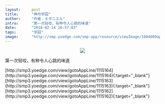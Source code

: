```yaml
---
layout:     post
title:      "神月学园"
author:     "作者：キダニエル"
intro:      "第一次轻咬，有种令人心跳的味道"
date:       "2018-02-14 16:57:03"
tags:       "学园"
image:      "http://smp.yoedge.com/smp-app/resource/viewImage/1004009appline.png"
---
```

<div style="text-align: center">
<p><img src="http://smp.yoedge.com/smp-app/resource/viewImage/1004009appline.png"/></p>
</div>
<p class="post-meta">
<span>第一次轻咬，有种令人心跳的味道</span>
</p>
[http://smp3.yoedge.com/view/gotoAppLine/1115164](http://smp3.yoedge.com/view/gotoAppLine/1115164){:target="_blank"}
[http://smp3.yoedge.com/view/gotoAppLine/1115163](http://smp3.yoedge.com/view/gotoAppLine/1115163){:target="_blank"}
[http://smp3.yoedge.com/view/gotoAppLine/1115162](http://smp3.yoedge.com/view/gotoAppLine/1115162){:target="_blank"}


